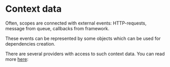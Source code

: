 # Context data

Often, scopes are connected with external events: HTTP-requests, message from queue, callbacks from framework.

These events can be represented by some objects which can be used for dependencies creation.

There are several providers with access to such context data. You can read more [here](../../providers/context-providers):

